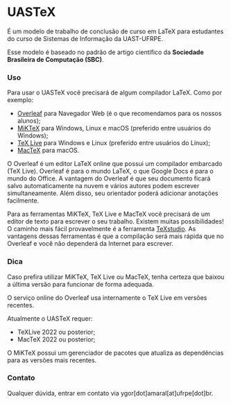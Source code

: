 # UASTeX
É um modelo de trabalho de conclusão de curso em LaTeX para estudantes do curso de Sistemas de Informação da UAST-UFRPE.

Esse modelo é baseado no padrão de artigo científico da **Sociedade Brasileira de Computação (SBC)**.

### Uso ###
Para usar o UASTeX você precisará de algum compilador LaTeX. Como por exemplo:
  
  * [Overleaf](https://overleaf.com/) para Navegador Web (é o que recomendamos para os nossos alunos);
  * [MiKTeX](http://miktex.org/) para Windows, Linux e macOS (preferido entre usuários do Windows);
  * [TeX Live](http://www.tug.org/texlive/) para Windows e Linux (preferido entre usuários do Linux);
  * [MacTeX](http://tug.org/mactex/) para macOS.

O Overleaf é um editor LaTeX online que possui um compilador embarcado (TeX Live). Overleaf é para o mundo LaTeX, o que Google Docs é para o mundo do Office. A vantagem do Overleaf é que seu documento ficará salvo automaticamente na nuvem e vários autores podem escrever simultaneamente. Além disso, seu orientador poderá adicionar anotações facilmente.

Para as ferramentas MiKTeX, TeX Live e MacTeX você precisará de um editor de texto para escrever o seu trabalho. Existem muitas possibilidades! O caminho mais fácil provavelmente é a ferramenta [TeXstudio](https://www.texstudio.org/). As vantagens dessas ferramentas é que a compilação será mais rápida que no Overleaf e você não dependerá da Internet para escrever.

### Dica ###
Caso prefira utilizar MiKTeX, TeX Live ou MacTeX, tenha certeza que baixou a última versão para funcionar de forma adequada.

O serviço online do Overleaf usa internamente o TeX Live em versões recentes.

Atualmente o UASTeX requer:

  * TeXLive 2022 ou posterior;
  * MacTeX 2022 ou posterior;

O MiKTeX possui um gerenciador de pacotes que atualiza as dependências para as versões mais recentes.

### Contato ###
Qualquer dúvida, entrar em contato via ygor[dot]amaral[at]ufrpe[dot]br.